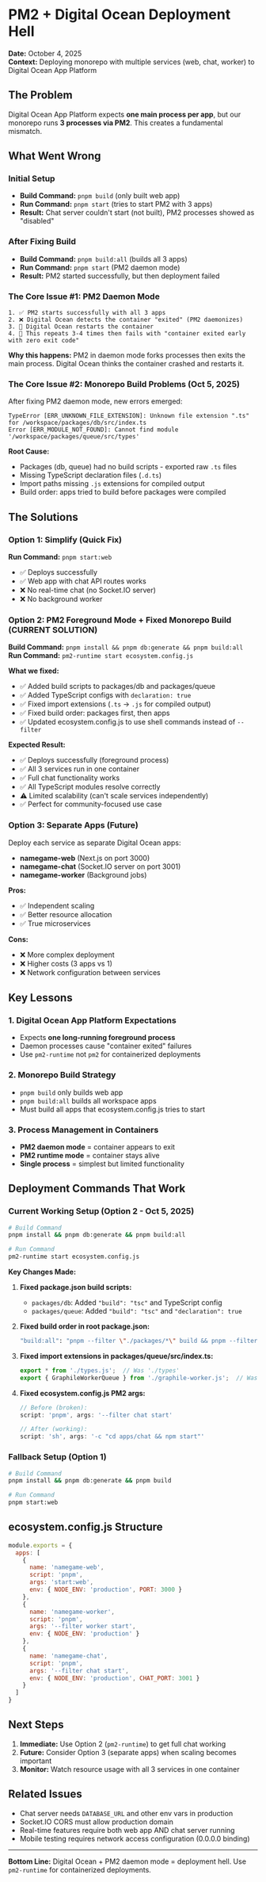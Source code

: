 # PM2 + Digital Ocean Deployment Hell

**Date:** October 4, 2025  
**Context:** Deploying monorepo with multiple services (web, chat, worker) to Digital Ocean App Platform

## The Problem

Digital Ocean App Platform expects **one main process per app**, but our monorepo runs **3 processes via PM2**. This creates a fundamental mismatch.

## What Went Wrong

### Initial Setup
- **Build Command:** `pnpm build` (only built web app)
- **Run Command:** `pnpm start` (tries to start PM2 with 3 apps)
- **Result:** Chat server couldn't start (not built), PM2 processes showed as "disabled"

### After Fixing Build
- **Build Command:** `pnpm build:all` (builds all 3 apps)
- **Run Command:** `pnpm start` (PM2 daemon mode)
- **Result:** PM2 started successfully, but then deployment failed

### The Core Issue #1: PM2 Daemon Mode
```
1. ✅ PM2 starts successfully with all 3 apps
2. ❌ Digital Ocean detects the container "exited" (PM2 daemonizes)
3. 🔄 Digital Ocean restarts the container
4. 🔄 This repeats 3-4 times then fails with "container exited early with zero exit code"
```

**Why this happens:** PM2 in daemon mode forks processes then exits the main process. Digital Ocean thinks the container crashed and restarts it.

### The Core Issue #2: Monorepo Build Problems (Oct 5, 2025)
After fixing PM2 daemon mode, new errors emerged:
```
TypeError [ERR_UNKNOWN_FILE_EXTENSION]: Unknown file extension ".ts" for /workspace/packages/db/src/index.ts
Error [ERR_MODULE_NOT_FOUND]: Cannot find module '/workspace/packages/queue/src/types'
```

**Root Cause:** 
- Packages (db, queue) had no build scripts - exported raw `.ts` files
- Missing TypeScript declaration files (`.d.ts`)
- Import paths missing `.js` extensions for compiled output
- Build order: apps tried to build before packages were compiled

## The Solutions

### Option 1: Simplify (Quick Fix)
**Run Command:** `pnpm start:web`
- ✅ Deploys successfully
- ✅ Web app with chat API routes works
- ❌ No real-time chat (no Socket.IO server)
- ❌ No background worker

### Option 2: PM2 Foreground Mode + Fixed Monorepo Build (CURRENT SOLUTION)
**Build Command:** `pnpm install && pnpm db:generate && pnpm build:all`
**Run Command:** `pm2-runtime start ecosystem.config.js`

**What we fixed:**
- ✅ Added build scripts to packages/db and packages/queue
- ✅ Added TypeScript configs with `declaration: true`
- ✅ Fixed import extensions (`.ts` → `.js` for compiled output)
- ✅ Fixed build order: packages first, then apps
- ✅ Updated ecosystem.config.js to use shell commands instead of `--filter`

**Expected Result:**
- ✅ Deploys successfully (foreground process)
- ✅ All 3 services run in one container
- ✅ Full chat functionality works
- ✅ All TypeScript modules resolve correctly
- ⚠️ Limited scalability (can't scale services independently)
- ✅ Perfect for community-focused use case

### Option 3: Separate Apps (Future)
Deploy each service as separate Digital Ocean apps:
- **namegame-web** (Next.js on port 3000)
- **namegame-chat** (Socket.IO server on port 3001)
- **namegame-worker** (Background jobs)

**Pros:**
- ✅ Independent scaling
- ✅ Better resource allocation
- ✅ True microservices

**Cons:**
- ❌ More complex deployment
- ❌ Higher costs (3 apps vs 1)
- ❌ Network configuration between services

## Key Lessons

### 1. Digital Ocean App Platform Expectations
- Expects **one long-running foreground process**
- Daemon processes cause "container exited" failures
- Use `pm2-runtime` not `pm2` for containerized deployments

### 2. Monorepo Build Strategy
- `pnpm build` only builds web app
- `pnpm build:all` builds all workspace apps
- Must build all apps that ecosystem.config.js tries to start

### 3. Process Management in Containers
- **PM2 daemon mode** = container appears to exit
- **PM2 runtime mode** = container stays alive
- **Single process** = simplest but limited functionality

## Deployment Commands That Work

### Current Working Setup (Option 2 - Oct 5, 2025)
```bash
# Build Command
pnpm install && pnpm db:generate && pnpm build:all

# Run Command  
pm2-runtime start ecosystem.config.js
```

**Key Changes Made:**
1. **Fixed package.json build scripts:**
   - `packages/db`: Added `"build": "tsc"` and TypeScript config
   - `packages/queue`: Added `"build": "tsc"` and `"declaration": true`
   
2. **Fixed build order in root package.json:**
   ```bash
   "build:all": "pnpm --filter \"./packages/*\" build && pnpm --filter \"./apps/*\" build"
   ```

3. **Fixed import extensions in packages/queue/src/index.ts:**
   ```typescript
   export * from './types.js';  // Was './types'
   export { GraphileWorkerQueue } from './graphile-worker.js';  // Was './graphile-worker'
   ```

4. **Fixed ecosystem.config.js PM2 args:**
   ```javascript
   // Before (broken):
   script: 'pnpm', args: '--filter chat start'
   
   // After (working):
   script: 'sh', args: '-c "cd apps/chat && npm start"'
   ```

### Fallback Setup (Option 1)
```bash
# Build Command
pnpm install && pnpm db:generate && pnpm build

# Run Command
pnpm start:web
```

## ecosystem.config.js Structure
```js
module.exports = {
  apps: [
    {
      name: 'namegame-web',
      script: 'pnpm',
      args: 'start:web',
      env: { NODE_ENV: 'production', PORT: 3000 }
    },
    {
      name: 'namegame-worker', 
      script: 'pnpm',
      args: '--filter worker start',
      env: { NODE_ENV: 'production' }
    },
    {
      name: 'namegame-chat',
      script: 'pnpm',
      args: '--filter chat start', 
      env: { NODE_ENV: 'production', CHAT_PORT: 3001 }
    }
  ]
}
```

## Next Steps

1. **Immediate:** Use Option 2 (`pm2-runtime`) to get full chat working
2. **Future:** Consider Option 3 (separate apps) when scaling becomes important
3. **Monitor:** Watch resource usage with all 3 services in one container

## Related Issues

- Chat server needs `DATABASE_URL` and other env vars in production
- Socket.IO CORS must allow production domain
- Real-time features require both web app AND chat server running
- Mobile testing requires network access configuration (0.0.0.0 binding)

---

**Bottom Line:** Digital Ocean + PM2 daemon mode = deployment hell. Use `pm2-runtime` for containerized deployments.
